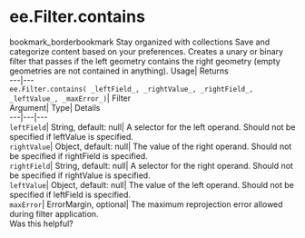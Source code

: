  
#  ee.Filter.contains 
bookmark_borderbookmark Stay organized with collections  Save and categorize content based on your preferences.
Creates a unary or binary filter that passes if the left geometry contains the right geometry (empty geometries are not contained in anything). 
Usage| Returns  
---|---  
`ee.Filter.contains( _leftField_, _rightValue_, _rightField_, _leftValue_, _maxError_)`| Filter  
Argument| Type| Details  
---|---|---  
`leftField`| String, default: null| A selector for the left operand. Should not be specified if leftValue is specified.  
`rightValue`| Object, default: null| The value of the right operand. Should not be specified if rightField is specified.  
`rightField`| String, default: null| A selector for the right operand. Should not be specified if rightValue is specified.  
`leftValue`| Object, default: null| The value of the left operand. Should not be specified if leftField is specified.  
`maxError`| ErrorMargin, optional| The maximum reprojection error allowed during filter application.  
Was this helpful?
